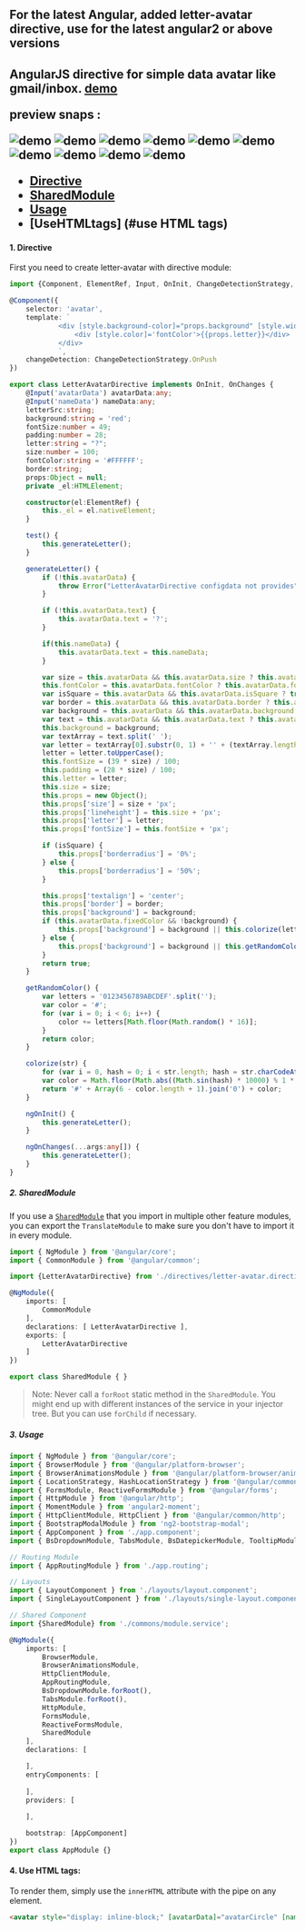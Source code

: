 <h2>
	For the latest Angular, added letter-avatar directive, use for the latest angular2 or above versions
<h2>

AngularJS directive for simple data avatar like gmail/inbox. 
<a href="https://github.com/lmnguyenbt/letter-avatar-angular4">demo</a>

preview snaps :
 
![demo](https://raw.github.com/lmnguyenbt/letter-avatar-angular4/master/demo/demo1.png)
![demo](https://raw.github.com/uttesh/ngletteravatar/master/demo/demo2.png)
![demo](https://raw.github.com/uttesh/ngletteravatar/master/demo/numbers.png)
![demo](https://raw.github.com/uttesh/ngletteravatar/master/demo/special_charaters.png)
![demo](https://raw.github.com/uttesh/ngletteravatar/master/demo/chinese.png)
![demo](https://raw.github.com/uttesh/ngletteravatar/master/demo/kannada.png)
![demo](https://raw.github.com/uttesh/ngletteravatar/master/demo/round_shape_digit_special.png)
![demo](https://raw.github.com/uttesh/ngletteravatar/master/demo/round_chinese_kannada.png)
![demo](https://raw.github.com/uttesh/ngletteravatar/master/demo/avatar_border1.png)
![demo](https://raw.github.com/uttesh/ngletteravatar/master/demo/avatar_border2.png)

* [Directive](#directive)
* [SharedModule](#shared-modules)
* [Usage](#usage)
* [UseHTMLtags] (#use HTML tags)

#### 1. Directive

First you need to create letter-avatar with directive module:

```ts
import {Component, ElementRef, Input, OnInit, ChangeDetectionStrategy, OnChanges} from '@angular/core';

@Component({
    selector: 'avatar',
    template: `
            <div [style.background-color]="props.background" [style.width] = "props.size" [style.line-height]='props.lineheight' [style.height] = 'props.size' [style.font-size] = 'props.fontSize' [style.border] = 'props.border' [style.border-radius] = 'props.borderradius' [style.text-align] ="props.textalign">
				<div [style.color]='fontColor'>{{props.letter}}</div>
            </div>
            `,
    changeDetection: ChangeDetectionStrategy.OnPush
})

export class LetterAvatarDirective implements OnInit, OnChanges {
    @Input('avatarData') avatarData:any;
    @Input('nameData') nameData:any;
    letterSrc:string;
    background:string = 'red';
    fontSize:number = 49;
    padding:number = 28;
    letter:string = "?";
    size:number = 100;
    fontColor:string = '#FFFFFF';
    border:string;
    props:Object = null;
    private _el:HTMLElement;

    constructor(el:ElementRef) {
        this._el = el.nativeElement;
    }

    test() {
        this.generateLetter();
    }

    generateLetter() {
        if (!this.avatarData) {
            throw Error("LetterAvatarDirective configdata not provides");
        }

        if (!this.avatarData.text) {
            this.avatarData.text = '?';
        }

        if(this.nameData) {
            this.avatarData.text = this.nameData;
        }

        var size = this.avatarData && this.avatarData.size ? this.avatarData.size : 100;
        this.fontColor = this.avatarData.fontColor ? this.avatarData.fontColor : "#FFFFFF";
        var isSquare = this.avatarData && this.avatarData.isSquare ? true : false;
        var border = this.avatarData && this.avatarData.border ? this.avatarData.border : "1px solid #d3d3d3";
        var background = this.avatarData && this.avatarData.background ? this.avatarData.background : null;
        var text = this.avatarData && this.avatarData.text ? this.avatarData.text : null;
        this.background = background;
        var textArray = text.split(' ');
        var letter = textArray[0].substr(0, 1) + '' + (textArray.length > 1 ? textArray[1].substr(0, 1) : '');
        letter = letter.toUpperCase();
        this.fontSize = (39 * size) / 100;
        this.padding = (28 * size) / 100;
        this.letter = letter;
        this.size = size;
        this.props = new Object();
        this.props['size'] = size + 'px';
        this.props['lineheight'] = this.size + 'px';
        this.props['letter'] = letter;
        this.props['fontSize'] = this.fontSize + 'px';

        if (isSquare) {
            this.props['borderradius'] = '0%';
        } else {
            this.props['borderradius'] = '50%';
        }

        this.props['textalign'] = 'center';
        this.props['border'] = border;
        this.props['background'] = background;
        if (this.avatarData.fixedColor && !background) {
            this.props['background'] = background || this.colorize(letter);
        } else {
            this.props['background'] = background || this.getRandomColor();
        }
        return true;
    }

    getRandomColor() {
        var letters = '0123456789ABCDEF'.split('');
        var color = '#';
        for (var i = 0; i < 6; i++) {
            color += letters[Math.floor(Math.random() * 16)];
        }
        return color;
    }

    colorize(str) {
        for (var i = 0, hash = 0; i < str.length; hash = str.charCodeAt(i++) + ((hash << 5) - hash));
        var color = Math.floor(Math.abs((Math.sin(hash) * 10000) % 1 * 16777216)).toString(16);
        return '#' + Array(6 - color.length + 1).join('0') + color;
    }

    ngOnInit() {
        this.generateLetter();
    }

    ngOnChanges(...args:any[]) {
        this.generateLetter();
    }
}
```

##### 2. SharedModule

If you use a [`SharedModule`](https://angular.io/docs/ts/latest/guide/ngmodule.html#!#shared-modules) that you import in multiple other feature modules,
you can export the `TranslateModule` to make sure you don't have to import it in every module.

```ts
import { NgModule } from '@angular/core';
import { CommonModule } from '@angular/common';

import {LetterAvatarDirective} from './directives/letter-avatar.directive';

@NgModule({
    imports: [
        CommonModule
    ],
	declarations: [ LetterAvatarDirective ],
	exports: [
		LetterAvatarDirective
	]
})

export class SharedModule { }
```

> Note: Never call a `forRoot` static method in the `SharedModule`. You might end up with different instances of the service in your injector tree. But you can use `forChild` if necessary.

##### 3. Usage

```ts
import { NgModule } from '@angular/core';
import { BrowserModule } from '@angular/platform-browser';
import { BrowserAnimationsModule } from '@angular/platform-browser/animations';
import { LocationStrategy, HashLocationStrategy } from '@angular/common';
import { FormsModule, ReactiveFormsModule } from '@angular/forms';
import { HttpModule } from '@angular/http';
import { MomentModule } from 'angular2-moment';
import { HttpClientModule, HttpClient } from '@angular/common/http';
import { BootstrapModalModule } from 'ng2-bootstrap-modal';
import { AppComponent } from './app.component';
import { BsDropdownModule, TabsModule, BsDatepickerModule, TooltipModule } from 'ngx-bootstrap';

// Routing Module
import { AppRoutingModule } from './app.routing';

// Layouts
import { LayoutComponent } from './layouts/layout.component';
import { SingleLayoutComponent } from './layouts/single-layout.component';

// Shared Component
import {SharedModule} from './commons/module.service';

@NgModule({
    imports: [
        BrowserModule,
        BrowserAnimationsModule,
        HttpClientModule,
        AppRoutingModule,
        BsDropdownModule.forRoot(),
        TabsModule.forRoot(),
        HttpModule,
        FormsModule,
        ReactiveFormsModule,
        SharedModule
    ],
    declarations: [

    ],
    entryComponents: [
        
    ],
    providers: [
        
    ],

    bootstrap: [AppComponent]
})
export class AppModule {}

```

#### 4. Use HTML tags:

To render them, simply use the `innerHTML` attribute with the pipe on any element.

```html
<avatar style="display: inline-block;" [avatarData]="avatarCircle" [nameData]="Luan Nguyen"></avatar>
```

